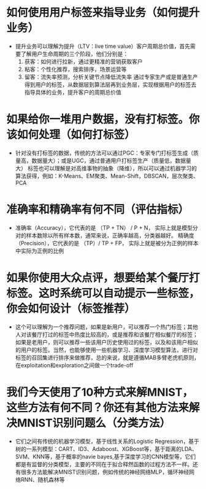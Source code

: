 
# 如何使用用户标签来指导业务（如何提升业务）
- 提升业务可以理解为提升（LTV：live time value）客户周期总价值，首先需要了解用户生命周期的三个阶段，他们分别是：
	1. 获客：如何进行拉新，通过更精准的营销获取客户
	2. 粘客：个性化推荐，搜索排序，场景运营等
	3. 留客：流失率预测，分析关键节点降低流失率 
  通过专家生产或是普通生产得到用户的标签，从数据层到算法层再到业务层，实现根据用户的标签去指导具体的业务，提升客户的周期总价值


# 如果给你一堆用户数据，没有打标签。你该如何处理（如何打标签）
- 针对没有打标签的数据，传统的方法可以通过PGC：专家专门打标签生成（质量高，数据量大）；或是UGC，通过普通用户打标签生产（质量低，数据量大）
  标签也可以理解是对高维事物的抽象（降维），所以可以通过机器学习的算法获得，例如：K-Means、EM聚类、Mean-Shift，DBSCAN，层次聚类、PCA
	

# 准确率和精确率有何不同（评估指标）
- 准确率（Accuracy），它代表的是 （TP + TN） / P + N， 实际上就是模型分对的样本数除以所有样本数，通常来说，正确率越高，分类器越好。
  精确度（Precision），它代表的是 （TP）/ TP + FP， 实际上就是被分为正例的样本中实际为正例的比例


# 如果你使用大众点评，想要给某个餐厅打标签。这时系统可以自动提示一些标签，你会如何设计（标签推荐）
- 这个可以理解为一个推荐问题，如果是新用户，可以推荐一个热门标签；其他人对该餐厅打过的标签中热度比较高的，或是推荐和该餐厅相似餐厅的标签；如果是老用户，则可以推荐一些该用户历史使用过的标签，以及和该用户相似的用户的标签。当然，也能够使用一些机器学习、深度学习模型算法，进行对标签的召回集进行排序来做推荐，总的来说，就是遵循MAB多臂老虎机原则，在exploitation和exploration之间做一个trade-off


# 我们今天使用了10种方式来解MNIST，这些方法有何不同？你还有其他方法来解决MNIST识别问题么（分类方法）
- 它们之间有传统的机器学习模型，基于线性关系的Logistic Regression，基于树的一系列模型：CART、ID3、Adaboost、XGBoost等，基于距离的LDA、SVM、KNN等，基于概率的navie bayes,基于深度学习的CNN模型等，它们都是有监督的分类模型，主要的不同在于拟合释然函数的过程方法不一样。还有很多方法能解决MNIST识别问题，例如传统的神经网络MLP，循环神经网络RNN、随机森林等